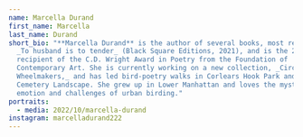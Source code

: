 ```yaml
---
name: Marcella Durand
first_name: Marcella
last_name: Durand
short_bio: "**Marcella Durand** is the author of several books, most recently
  _To husband is to tender_ (Black Square Editions, 2021), and is the 2021
  recipient of the C.D. Wright Award in Poetry from the Foundation of
  Contemporary Art. She is currently working on a new collection, _Circles for
  Wheelmakers,_ and has led bird-poetry walks in Corlears Hook Park and Naval
  Cemetery Landscape. She grew up in Lower Manhattan and loves the mysteries,
  emotion and challenges of urban birding."
portraits:
  - media: 2022/10/marcella-durand
instagram: marcelladurand222
---
```

